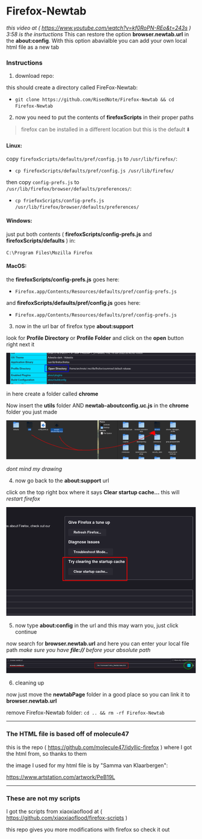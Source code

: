 # Firefox-Newtab
*this video at ( https://www.youtube.com/watch?v=kf0RoPN-REo&t=243s ) 3:58 is the insrtuctions*
This can restore the option **browser.newtab.url** in the **about:config**.
With this option abavialble you can add your own local html file as a new tab

### Instructions
1. download repo:

  this should create a directory called FireFox-Newtab:

- `git clone https://github.com/RisedNote/Firefox-Newtab && cd Firefox-Newtab`

2. now you need to put the contents of **firefoxScripts** in their proper paths

> firefox can be installed in a different location but this is the default :arrow_down:

#### Linux:
copy `firefoxScripts/defaults/pref/config.js` to `/usr/lib/firefox/`:

- `cp firefoxScripts/defaults/pref/config.js /usr/lib/firefox/`

then copy `config-prefs.js` to `/usr/lib/firefox/browser/defaults/preferences/`:

- `cp friefoxScripts/config-prefs.js /usr/lib/firefox/browser/defaults/preferences/`

#### Windows:
just put both contents ( **firefoxScripts/config-prefs.js** and **firefoxScripts/defaults** ) in:

`C:\Program Files\Mozilla Firefox`

#### MacOS:
the **firefoxScripts/config-prefs.js** goes here:

- `Firefox.app/Contents/Resources/defaults/pref/config-prefs.js`

and **firefoxScripts/defaults/pref/config.js** goes here:

- `Firefox.app/Contents/Resources/defaults/pref/config-prefs.js`

3. now in the url bar of firefox type **about:support**

  look for **Profile Directory** or **Profile Folder** and click on the **open** button right next it

  ![click open screenshot](.screenshots/open.png)

  in here create a folder called **chrome**

  Now insert the **utils** folder AND **newtab-aboutconfig.uc.js** in the **chrome** folder you just made

  ![move into chorme screenshot](.screenshots/intheChrome.png)

  *dont mind my drawing*
  
4. now go back to the **about:support** url
  
  click on the top right box where it says **Clear startup cache...** this will *restart firefox*

  ![restart firefox screenshot](.screenshots/restartFirefox.png)

5. now type **about:config** in the url and this may warn you, just click continue

  now search for **browser.newtab.url** and here you can enter your local file path *make sure you have **file://** before your absolute path*

  ![screenshot on newtab option](.screenshots/localfileCheck.png)
  
6. cleaning up

  now just move the **newtabPage** folder in a good place so you can link it to **browser.newtab.url**

  remove Firefox-Newtab folder: `cd .. && rm -rf Firefox-Newtab`

---

### The HTML file is based off of molecule47
this is the repo ( https://github.com/molecule47/idyllic-firefox ) where I got the html from, so thanks to them

the image I used for my html file is by "Samma van Klaarbergen":

https://www.artstation.com/artwork/PeB19L

---
 
### These are not my scripts
I got the scripts from xiaoxiaoflood at ( https://github.com/xiaoxiaoflood/firefox-scripts )

this repo gives you more modifications with firefox so check it out
